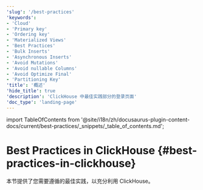 ```yaml
---
'slug': '/best-practices'
'keywords':
- 'Cloud'
- 'Primary key'
- 'Ordering key'
- 'Materialized Views'
- 'Best Practices'
- 'Bulk Inserts'
- 'Asynchronous Inserts'
- 'Avoid Mutations'
- 'Avoid nullable Columns'
- 'Avoid Optimize Final'
- 'Partitioning Key'
'title': '概述'
'hide_title': true
'description': 'ClickHouse 中最佳实践部分的登录页面'
'doc_type': 'landing-page'
---
```


import TableOfContents from '@site/i18n/zh/docusaurus-plugin-content-docs/current/best-practices/_snippets/_table_of_contents.md';


# Best Practices in ClickHouse {#best-practices-in-clickhouse}

本节提供了您需要遵循的最佳实践，以充分利用 ClickHouse。

<TableOfContents/>
